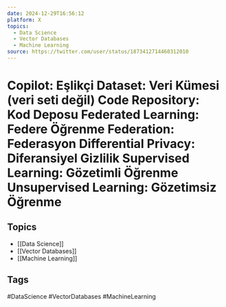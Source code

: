 ```yaml
---
date: 2024-12-29T16:56:12
platform: X
topics:
  - Data Science
  - Vector Databases
  - Machine Learning
source: https://twitter.com/user/status/1873412714460312010
---
```

# Copilot: Eşlikçi Dataset: Veri Kümesi (veri seti değil) Code Repository: Kod Deposu Federated Learning: Federe Öğrenme Federation: Federasyon Differential Privacy: Diferansiyel Gizlilik Supervised Learning: Gözetimli Öğrenme Unsupervised Learning: Gözetimsiz Öğrenme

## Topics
- [[Data Science]]
- [[Vector Databases]]
- [[Machine Learning]]

## Tags
#DataScience #VectorDatabases #MachineLearning